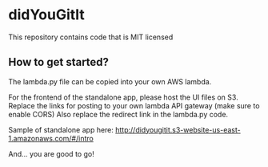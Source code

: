 # didYouGitIt
This repository contains code that is MIT licensed

## How to get started?
The lambda.py file can be copied into your own AWS lambda.

For the frontend of the standalone app, please host the UI files on S3.
Replace the links for posting to your own lambda API gateway (make sure to enable CORS)
Also replace the redirect link in the lambda.py code.

Sample of standalone app here: http://didyougitit.s3-website-us-east-1.amazonaws.com/#/intro

And... you are good to go!